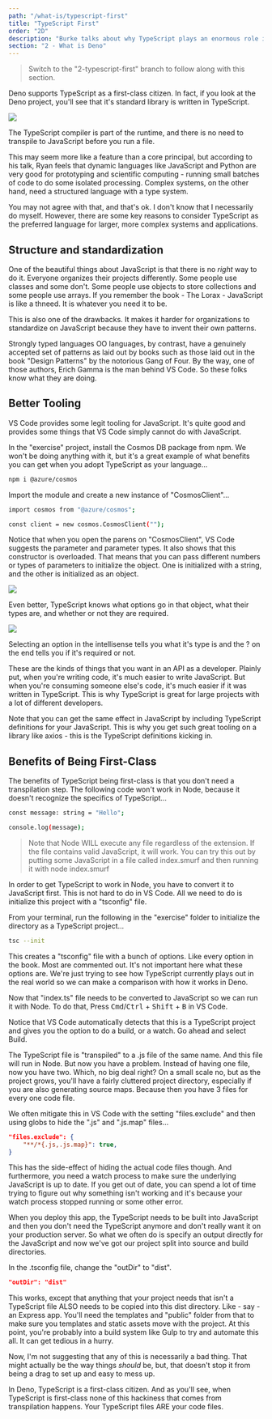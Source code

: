 ```yaml
---
path: "/what-is/typescript-first"
title: "TypeScript First"
order: "2D"
description: "Burke talks about why TypeScript plays an enormous role in how Deno thinks about how applications should be built."
section: "2 - What is Deno"
---
```


> Switch to the "2-typescript-first" branch to follow along with this section.

Deno supports TypeScript as a first-class citizen. In fact, if you look at the Deno project, you'll see that it's standard library is written in TypeScript.

![](../images/stdlib-typescript.jpg)

The TypeScript compiler is part of the runtime, and there is no need to transpile to JavaScript before you run a file.

This may seem more like a feature than a core principal, but according to his talk, Ryan feels that dynamic languages like JavaScript and Python are very good for prototyping and scientific computing - running small batches of code to do some isolated processing. Complex systems, on the other hand, need a structured language with a type system.

You may not agree with that, and that's ok. I don't know that I necessarily do myself. However, there are some key reasons to consider TypeScript as the preferred language for larger, more complex systems and applications.

## Structure and standardization

One of the beautiful things about JavaScript is that there is no _right_ way to do it. Everyone organizes their projects differently. Some people use classes and some don't. Some people use objects to store collections and some people use arrays. If you remember the book - The Lorax - JavaScript is like a thneed. It is whatever you need it to be.

This is also one of the drawbacks. It makes it harder for organizations to standardize on JavaScript because they have to invent their own patterns.

Strongly typed languages OO languages, by contrast, have a genuinely accepted set of patterns as laid out by books such as those laid out in the book "Design Patterns" by the notorious Gang of Four. By the way, one of those authors, Erich Gamma is the man behind VS Code. So these folks know what they are doing.

## Better Tooling

VS Code provides some legit tooling for JavaScript. It's quite good and provides some things that VS Code simply cannot do with JavaScript.

In the "exercise" project, install the Cosmos DB package from npm. We won't be doing anything with it, but it's a great example of what benefits you can get when you adopt TypeScript as your language...

```bash
npm i @azure/cosmos
```

Import the module and create a new instance of "CosmosClient"...

```bash
import cosmos from "@azure/cosmos";

const client = new cosmos.CosmosClient("");
```

Notice that when you open the parens on "CosmosClient", VS Code suggests the parameter and parameter types. It also shows that this constructor is overloaded. That means that you can pass different numbers or types of parameters to initialize the object. One is initialized with a string, and the other is initialized as an object.

![](../images/cosmos-options.jpg)

Even better, TypeScript knows what options go in that object, what their types are, and whether or not they are required.

![](../images/options-options.jpg)

Selecting an option in the intellisense tells you what it's type is and the ? on the end tells you if it's required or not.

These are the kinds of things that you want in an API as a developer. Plainly put, when you're writing code, it's much easier to write JavaScript. But when you're consuming someone else's code, it's much easier if it was written in TypeScript. This is why TypeScript is great for large projects with a lot of different developers.

Note that you can get the same effect in JavaScript by including TypeScript definitions for your JavaScript. This is why you get such great tooling on a library like axios - this is the TypeScript definitions kicking in.

## Benefits of Being First-Class

The benefits of TypeScript being first-class is that you don't need a transpilation step. The following code won't work in Node, because it doesn't recognize the specifics of TypeScript...

```bash
const message: string = "Hello";

console.log(message);
```

> Note that Node WILL execute any file regardless of the extension. If the file contains valid JavaScript, it will work. You can try this out by putting some JavaScript in a file called index.smurf and then running it with node index.smurf

In order to get TypeScript to work in Node, you have to convert it to JavaScript first. This is not hard to do in VS Code. All we need to do is initialize this project with a "tsconfig" file.

From your terminal, run the following in the "exercise" folder to initialize the directory as a TypeScript project...

```bash
tsc --init
```

This creates a "tsconfig" file with a bunch of options. Like every option in the book. Most are commented out. It's not important here what these options are. We're just trying to see how TypeScript currently plays out in the real world so we can make a comparison with how it works in Deno.

Now that "index.ts" file needs to be converted to JavaScript so we can run it with Node. To do that, Press <kbd>Cmd</kbd>/<kbd>Ctrl</kbd> + <kbd>Shift</kbd> + <kbd>B</kbd> in VS Code.

Notice that VS Code automatically detects that this is a TypeScript project and gives you the option to do a build, or a watch. Go ahead and select Build.

The TypeScript file is "transpiled" to a .js file of the same name. And this file will run in Node. But now you have a problem. Instead of having one file, now you have two. Which, no big deal right? On a small scale no, but as the project grows, you'll have a fairly cluttered project directory, especially if you are also generating source maps. Because then you have 3 files for every one code file.

We often mitigate this in VS Code with the setting "files.exclude" and then using globs to hide the ".js" and ".js.map" files...

```json
"files.exclude": {
    "**/*{.js,.js.map}": true,
}
```

This has the side-effect of hiding the actual code files though. And furthermore, you need a watch process to make sure the underlying JavaScript is up to date. If you get out of date, you can spend a lot of time trying to figure out why something isn't working and it's because your watch process stopped running or some other error.

When you deploy this app, the TypeScript needs to be built into JavaScript and then you don't need the TypeScript anymore and don't really want it on your production server. So what we often do is specify an output directly for the JavaScript and now we've got our project split into source and build directories.

In the .tsconfig file, change the "outDir" to "dist".

```json
"outDir": "dist"
```

This works, except that anything that your project needs that isn't a TypeScript file ALSO needs to be copied into this dist directory. Like - say - an Express app. You'll need the templates and "public" folder from that to make sure you templates and static assets move with the project. At this point, you're probably into a build system like Gulp to try and automate this all. It can get tedious in a hurry.

Now, I'm not suggesting that any of this is necessarily a bad thing. That might actually be the way things _should_ be, but, that doesn't stop it from being a drag to set up and easy to mess up.

In Deno, TypeScript is a first-class citizen. And as you'll see, when TypeScript is first-class none of this hackiness that comes from transpilation happens. Your TypeScript files ARE your code files.
